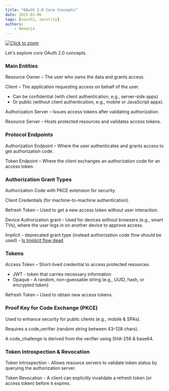 ```yaml
---
title: "OAuth 2.0 Core Concepts"
date: 2025-03-06
tags: [oauth2, security]
authors:
    - Nemanja
---
```


[![Click to zoom](/images/core-concepts.png)](/images/core-concepts.png)

Let's explore core OAuth 2.0 concepts.

### Main Entities
Resource Owner – The user who owns the data and grants access.

Client – The application requesting access on behalf of the user.
- Can be confidential (with client authentication, e.g., server-side apps)
- Or public (without client authentication, e.g., mobile or JavaScript apps).

Authorization Server – Issues access tokens after validating authorization.

Resource Server – Hosts protected resources and validates access tokens.

### Protocol Endpoints
Authorization Endpoint – Where the user authenticates and grants access to get authorization code.

Token Endpoint – Where the client exchanges an authorization code for an access token.

### Authorization Grant Types
Authorization Code with PKCE extension for security.

Client Credentials (for machine-to-machine authentication).

Refresh Token – Used to get a new access token without user interaction.

Device Authorization grant - Used for devices without browsers (e.g., smart TVs), where the user logs in on another device to approve access.

Implicit - deprecated grant type (instead authorization code flow should be used) - [Is Implicit flow dead](https://developer.okta.com/blog/2019/05/01/is-the-oauth-implicit-flow-dead)

### Tokens
Access Token – Short-lived credential to access protected resources.
- JWT - token that carries necessary information
- Opaque - A random, non-guessable string (e.g., UUID, hash, or encrypted token)

Refresh Token – Used to obtain new access tokens.

### Proof Key for Code Exchange (PKCE)
Used to enhance security for public clients (e.g., mobile & SPAs).

Requires a code_verifier (random string between 43–128 chars).

A code_challenge is derived from the verifier using SHA-256 & base64.

### Token Introspection & Revocation
Token Introspection - Allows resource servers to validate token status by querying the authorization server.

Token Revocation - A client can explicitly invalidate a refresh token (or access token) before it expires.
